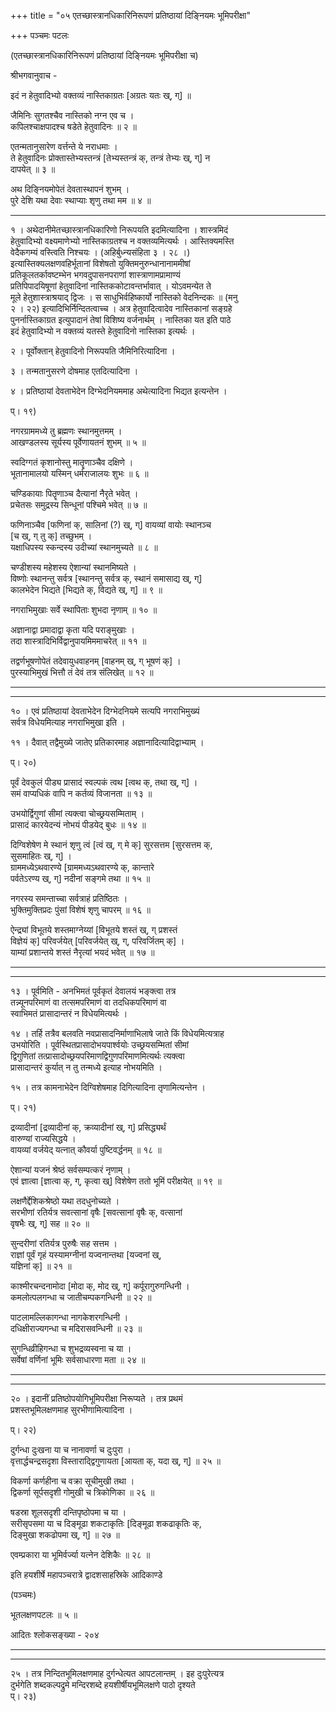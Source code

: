 +++
title = "०५ एतच्छास्त्रानधिकारिनिरूपणं प्रतिष्ठायां दिङ्नियमः भूमिपरीक्षा"

+++
पञ्चमः पटलः   
  
(एतच्छास्त्रानधिकारिनिरूपणं प्रतिष्ठायां दिङ्नियमः भूमिपरीक्षा च)  
  
श्रीभगवानुवाच -   
  
इदं न हेतुवादिभ्यो वक्तव्यं नास्तिकाग्रतः [अग्रतः यतः ख्, ग्] ॥  
  
जैमिनिः सुगतश्चैव नास्तिको नग्न एव च ।  
कपिलश्चाक्षपादश्च षडेते हेतुवादिनः ॥ २ ॥  
  
एतन्मतानुसारेण वर्त्तन्ते ये नराधमाः ।  
ते हेतुवादिनः प्रोक्तास्तेभ्यस्तन्त्रं [तेभ्यस्तन्त्रं क्, तन्त्रं तेभ्यः ख्, ग्] न   
दापयेत् ॥ ३ ॥  
  
अथ दिङ्नियमोपेतं देवतास्थापनं शुभम् ।  
पुरे देशि यथा देवाः स्थाप्याः शृणु तथा मम ॥ ४ ॥  
_____  
१ । अथेदानीमेतच्छास्त्रानधिकारिणो निरूपयति इदमित्यादिना । शास्त्रमिदं   
हेतुवादिभ्यो वक्ष्यमाणेभ्यो नास्तिकाग्रतश्च न वक्तव्यमित्यर्थः । आस्तिक्यमस्ति   
वेदैकगम्यं वस्त्विति निश्चयः । (अहिर्बुध्न्यसंहिता ३ । २८ ।)   
इत्यास्तिक्यलक्षणवहिर्भूतानां विशेषतो युक्तिमनुरुन्धानानाममीषां   
प्रतिकूलतर्कावष्टम्भेन भगवदुपासनपराणां शास्त्राणामप्रामाण्यं   
प्रतिपिपादयिषूणां हेतुवादिनां नास्तिककोटावन्तर्भावात् । योऽवमन्येत ते   
मूले हेतुशास्त्राश्रयाद् द्विजः । स साधुभिर्वहिष्कार्यो नास्तिको वेदनिन्दकः ॥ (मनु   
२ । २२) इत्यादिभिर्निन्दितत्वाच्च । अत्र हेतुवादित्वादेव नास्तिकानां सङ्ग्रहे   
पुनर्नास्तिकाग्रत इत्युपादानं तेषां विशिष्य वर्जनार्थम् । नास्तिका यत इति पाठे   
इदं हेतुवादिभ्यो न वक्तव्यं यतस्ते हेतुवादिनो नास्तिका इत्यर्थः ।  
  
२ । पूर्वोक्तान् हेतुवादिनो निरूपयति जैमिनिरित्यादिना ।  
  
३ । तन्मतानुसरणे दोषमाह एतदित्यादिना ।  
  
४ । प्रतिष्ठायां देवताभेदेन दिग्भेदनियममाह अथेत्यादिना भिद्यत इत्यन्तेन ।  
  
प्। १९)  
  
नगरग्राममध्ये तु ब्रह्मणः स्थानमुत्तमम् ।  
आखण्डलस्य सूर्यस्य पूर्वेणायतनं शुभम् ॥ ५ ॥  
  
स्वदिग्गतं कृशानोस्तु मातॄणाञ्चैव दक्षिणे ।  
भूतानामालयो यस्मिन् धर्मराजालयः शुभः ॥ ६ ॥  
  
चण्डिकायाः पितॄणाञ्च दैत्यानां नैरृते भवेत् ।  
प्रचेतसः समुद्रस्य सिन्धूनां पश्चिमे भवेत् ॥ ७ ॥  
  
फणिनाञ्चैव [फणिनां क्, सालिनां (?) ख्, ग्] वायव्यां वायोः स्थानञ्च   
[च ख्, ग् तु क्] तच्छुभम् ।  
यक्षाधिपस्य स्कन्दस्य उदीच्यां स्थानमुच्यते ॥ ८ ॥  
  
चण्डीशस्य महेशस्य ऐशान्यां स्थानमिष्यते ।  
विष्णोः स्थानन्तु सर्वत्र [स्थानन्तु सर्वत्र क्, स्थानं समासाद्य ख्, ग्]   
कालभेदेन भिद्यते [भिद्यते क्, विद्यते ख्, ग्] ॥ ९ ॥  
  
नगराभिमुखाः सर्वे स्थापिताः शुभदा नृणाम् ॥ १० ॥  
  
अज्ञानाद्वा प्रमादाद्वा कृता यदि पराङ्मुखाः ।  
तदा शास्त्रादिभिर्विद्वानुपायमिममाचरेत् ॥ ११ ॥  
  
तद्वर्णभूषणोपेतं तदेवायुधवाहनम् [वाहनम् ख्, ग् भूषणं क्] ।  
पुरस्याभिमुखं भित्तौ तं देवं तत्र संलिखेत् ॥ १२ ॥  
_____  
_____  
१० । एवं प्रतिष्ठायां देवताभेदेन दिग्भेदनियमे सत्यपि नगराभिमुख्यं   
सर्वत्र विधेयमित्याह नगराभिमुखा इति ।  
  
११ । दैवात् तद्वैमुख्ये जातेए प्रतिकारमाह अज्ञानादित्यादिद्वाभ्याम् ।  
  
प्। २०)  
  
पूर्वं देवकुलं पीड्य प्रासादं स्वल्पकं त्वथ [त्वथ क्, तथा ख्, ग्] ।  
समं वाप्यधिकं वापि न कर्तव्यं विजानता ॥ १३ ॥  
  
उभयोर्द्विगुणां सीमां त्यक्त्वा चोच्छ्रयसम्मिताम् ।  
प्रासादं कारयेदन्यं नोभयं पीडयेद् बुधः ॥ १४ ॥  
  
दिग्विशेषेण मे स्थानं शृणु त्वं [त्वं ख्, ग् मे क्] सुरसत्तम [सुरसत्तम क्,   
सुसमाहितः ख्, ग्] ।  
ग्राममध्येऽथवारण्ये [ग्राममध्यऽथवारण्ये क्, कान्तारे   
पर्वतेऽरण्य ख्, ग्] नदीनां सङ्गमे तथा ॥ १५ ॥  
  
नगरस्य समन्ताच्चा सर्वत्राहं प्रतिष्ठितः ।  
भुक्तिमुक्तिप्रदः पुंसां विशेषं शृणु चापरम् ॥ १६ ॥  
  
ऐन्द्र्यां विभूतये शस्तमाग्नेय्यां [विभूतये शस्तं ख्, ग् प्रशस्तं   
विज्ञेयं क्] परिवर्जयेत् [परिवर्जयेत् ख्, ग्, परिवर्जितम् क्] ।  
याम्यां प्रशान्तये शस्तं नैरृत्यां भयदं भवेत् ॥ १७ ॥  
_____  
_____  
१३ । पूर्वमिति - अनभिमतं पूर्वकृतं देवालयं भङ्क्त्वा तत्र   
तन्न्यूनपरिमाणं वा तत्समपरिमाणं वा तदधिकपरिमाणं वा   
स्वाभिमतं प्रासादान्तरं न विधेयमित्यर्थः ।  
  
१४ । तर्हि तत्रैव बलवति नवप्रासादनिर्माणाभिलाषे जाते किं विधेयमित्यत्राह   
उभयोरिति । पूर्वस्थितप्रासादोभयपार्श्वयोः उच्छ्रयसम्मितां सीमां   
द्विगुणितां तत्प्रासादोच्छ्रयपरिमाणद्विगुणपरिमाणमित्यर्थः त्यक्त्वा   
प्रासादान्तरं कुर्यात् न तु तन्मध्ये इत्याह नोभयमिति ।  
  
१५ । तत्र कामनाभेदेन दिग्विशेषमाह दिगित्यादिना तृणामित्यन्तेन ।  
  
प्। २१)  
  
द्रव्यादीनां [द्रव्यादीनां क्, क्रव्यादीनां ख्, ग्] प्रसिद्ध्यर्थं   
वारुण्यां राज्यसिद्धये ।  
वायव्यां वर्जयेद् यत्नात् कौवर्या पुष्टिवर्द्धनम् ॥ १८ ॥  
  
ऐशान्यां यजनं श्रेष्ठं सर्वसम्पत्करं नृणाम् ।  
एवं ज्ञात्वा [ज्ञात्वा क्, ग्, कृत्वा ख्] विशेषेण ततो भूमिं परीक्षयेत् ॥ १९ ॥  
  
लक्षणैर्द्देशिकश्रेष्ठो यथा तदधुनोच्यते ।  
सरभीणां रतिर्यत्र सवत्सानां वृषैः [सवत्सानां वृषैः क्, वत्सानां   
वृषभैः ख्, ग्] सह ॥ २० ॥  
  
सुन्दरीणां रतिर्यत्र पुरुषैः सह सत्तम ।  
राज्ञां पूर्वं गृहं यस्यामग्नीनां यज्वनान्तथा [यज्वनां ख्,   
यज्ञिनां क्] ॥ २१ ॥  
  
काश्मीरचन्दनामोदा [मोदा क्, मोद ख्, ग्] कर्पूरागुरुगन्धिनी ।  
कमलोत्पलगन्धा च जातीचम्पकगन्धिनी ॥ २२ ॥  
  
पाटलामल्लिकागन्धा नागकेशरगन्धिनी ।  
दधिक्षीराज्यगन्धा च मदिरासवन्धिनी ॥ २३ ॥  
  
सुगन्धिव्रीहिगन्धा च शुभद्रव्यस्वना च या ।  
सर्वेषां वर्णिनां भूमिः सर्वसाधारणा मता ॥ २४ ॥  
_____  
_____  
२० । इदानीं प्रतिष्ठोपयोगिभूमिपरीक्षा निरूप्यते । तत्र प्रथमं   
प्रशस्तभूमिलक्षणमाह सुरभीणामित्यादिना ।  
  
प्। २२)  
  
दुर्गन्धा दुःखना या च नानावर्णा च दुःपुरा ।  
वृत्तार्द्धचन्द्रसदृशा विस्ताराद्द्विगुणायता [आयता क्, यदा ख्, ग्] ॥ २५ ॥  
  
विकर्णा कर्णहीना च वक्रा सूचीमुखी तथा ।  
द्विकर्णा सूर्पसदृशी गोमुखी च त्रिकोणिका ॥ २६ ॥  
  
षडस्रा शूलसदृशी दन्तिपृष्ठोपमा च या ।  
सरीसृपसमा या च दिङ्मूढा शकटाकृतिः [दिङ्मूढा शकढाकृतिः क्,   
दिङ्मुखा शकढोपमा ख्, ग्] ॥ २७ ॥  
  
एवम्प्रकारा या भूमिर्वर्ज्या यत्नेन देशिकैः ॥ २८ ॥  
  
इति हयशीर्षे महापञ्चरात्रे द्वादशसाहस्रिके आदिकाण्डे   
  
(पञ्चमः)  
  
भूतलक्षणपटलः ॥ ५ ॥  
  
आदितः श्लोकसङ्ख्या - २०४  
_____  
_____  
२५ । तत्र निन्दितभूमिलक्षणमाह दुर्गन्धेत्यत आपटलान्तम् । इह दुःपुरेत्यत्र   
दुर्भगेति शब्दकल्पद्रुमे मन्दिरशब्दे हयशीर्षीयभूमिलक्षणे पाठो दृश्यते   
प्। २३)  
  
